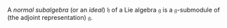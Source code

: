 A *normal subalgebra* (or an *ideal*) $\mathfrak{h}$ of a Lie algebra $\mathfrak{g}$ is a $\mathfrak{g}$-submodule of (the adjoint representation) $\mathfrak{g}$.
